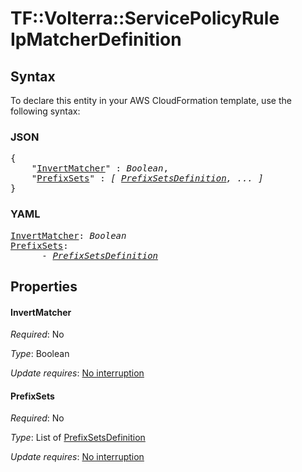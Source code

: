 # TF::Volterra::ServicePolicyRule IpMatcherDefinition

## Syntax

To declare this entity in your AWS CloudFormation template, use the following syntax:

### JSON

<pre>
{
    "<a href="#invertmatcher" title="InvertMatcher">InvertMatcher</a>" : <i>Boolean</i>,
    "<a href="#prefixsets" title="PrefixSets">PrefixSets</a>" : <i>[ <a href="prefixsetsdefinition.md">PrefixSetsDefinition</a>, ... ]</i>
}
</pre>

### YAML

<pre>
<a href="#invertmatcher" title="InvertMatcher">InvertMatcher</a>: <i>Boolean</i>
<a href="#prefixsets" title="PrefixSets">PrefixSets</a>: <i>
      - <a href="prefixsetsdefinition.md">PrefixSetsDefinition</a></i>
</pre>

## Properties

#### InvertMatcher

_Required_: No

_Type_: Boolean

_Update requires_: [No interruption](https://docs.aws.amazon.com/AWSCloudFormation/latest/UserGuide/using-cfn-updating-stacks-update-behaviors.html#update-no-interrupt)

#### PrefixSets

_Required_: No

_Type_: List of <a href="prefixsetsdefinition.md">PrefixSetsDefinition</a>

_Update requires_: [No interruption](https://docs.aws.amazon.com/AWSCloudFormation/latest/UserGuide/using-cfn-updating-stacks-update-behaviors.html#update-no-interrupt)

